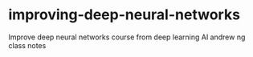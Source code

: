 # improving-deep-neural-networks
Improve deep neural networks course from deep learning AI andrew ng class notes
